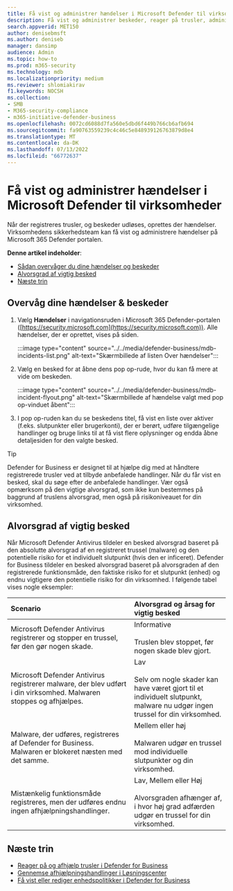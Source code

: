 ```yaml
---
title: Få vist og administrer hændelser i Microsoft Defender til virksomheder
description: Få vist og administrer beskeder, reager på trusler, administrer enheder, og gennemse afhjælpningshandlinger på registrerede trusler i Defender for Business.
search.appverid: MET150
author: denisebmsft
ms.author: deniseb
manager: dansimp
audience: Admin
ms.topic: how-to
ms.prod: m365-security
ms.technology: mdb
ms.localizationpriority: medium
ms.reviewer: shlomiakirav
f1.keywords: NOCSH
ms.collection:
- SMB
- M365-security-compliance
- m365-initiative-defender-business
ms.openlocfilehash: 0072cd6088d7fa560e5dbd6f449b766cb6afb694
ms.sourcegitcommit: fa90763559239c4c46c5e848939126763879d8e4
ms.translationtype: MT
ms.contentlocale: da-DK
ms.lasthandoff: 07/13/2022
ms.locfileid: "66772637"
---
```

# <a name="view-and-manage-incidents-in-microsoft-defender-for-business"></a>Få vist og administrer hændelser i Microsoft Defender til virksomheder

Når der registreres trusler, og beskeder udløses, oprettes der hændelser. Virksomhedens sikkerhedsteam kan få vist og administrere hændelser på Microsoft 365 Defender portalen.

**Denne artikel indeholder**:

- [Sådan overvåger du dine hændelser og beskeder](#monitor-your-incidents--alerts)
- [Alvorsgrad af vigtig besked](#alert-severity)
- [Næste trin](#next-steps)


## <a name="monitor-your-incidents--alerts"></a>Overvåg dine hændelser & beskeder

1. Vælg **Hændelser** i navigationsruden i Microsoft 365 Defender-portalen ([https://security.microsoft.com](https://security.microsoft.com)). Alle hændelser, der er oprettet, vises på siden.

   :::image type="content" source="../../media/defender-business/mdb-incidents-list.png" alt-text="Skærmbillede af listen Over hændelser":::

2. Vælg en besked for at åbne dens pop op-rude, hvor du kan få mere at vide om beskeden. 

   :::image type="content" source="../../media/defender-business/mdb-incident-flyout.png" alt-text="Skærmbillede af hændelse valgt med pop op-vinduet åbent":::

3. I pop op-ruden kan du se beskedens titel, få vist en liste over aktiver (f.eks. slutpunkter eller brugerkonti), der er berørt, udføre tilgængelige handlinger og bruge links til at få vist flere oplysninger og endda åbne detaljesiden for den valgte besked. 

> [!TIP]
> Defender for Business er designet til at hjælpe dig med at håndtere registrerede trusler ved at tilbyde anbefalede handlinger. Når du får vist en besked, skal du søge efter de anbefalede handlinger. Vær også opmærksom på den vigtige alvorsgrad, som ikke kun bestemmes på baggrund af truslens alvorsgrad, men også på risikoniveauet for din virksomhed. 

## <a name="alert-severity"></a>Alvorsgrad af vigtig besked

Når Microsoft Defender Antivirus tildeler en besked alvorsgrad baseret på den absolutte alvorsgrad af en registreret trussel (malware) og den potentielle risiko for et individuelt slutpunkt (hvis den er inficeret). Defender for Business tildeler en besked alvorsgrad baseret på alvorsgraden af den registrerede funktionsmåde, den faktiske risiko for et slutpunkt (enhed) og endnu vigtigere den potentielle risiko for din virksomhed. I følgende tabel vises nogle eksempler:

| Scenario | Alvorsgrad og årsag for vigtig besked |
|:---|:---|
| Microsoft Defender Antivirus registrerer og stopper en trussel, før den gør nogen skade. | Informative <br/><br/>Truslen blev stoppet, før nogen skade blev gjort. |
| Microsoft Defender Antivirus registrerer malware, der blev udført i din virksomhed. Malwaren stoppes og afhjælpes. | Lav <br/><br/>Selv om nogle skader kan have været gjort til et individuelt slutpunkt, malware nu udgør ingen trussel for din virksomhed. |
| Malware, der udføres, registreres af Defender for Business. Malwaren er blokeret næsten med det samme. | Mellem eller høj <br/><br/>Malwaren udgør en trussel mod individuelle slutpunkter og din virksomhed. |
| Mistænkelig funktionsmåde registreres, men der udføres endnu ingen afhjælpningshandlinger. | Lav, Mellem eller Høj <br/><br/>Alvorsgraden afhænger af, i hvor høj grad adfærden udgør en trussel for din virksomhed. |

## <a name="next-steps"></a>Næste trin

- [Reager på og afhjælp trusler i Defender for Business](mdb-respond-mitigate-threats.md)
- [Gennemse afhjælpningshandlinger i Løsningscenter](mdb-review-remediation-actions.md)
- [Få vist eller rediger enhedspolitikker i Defender for Business](mdb-view-edit-policies.md)